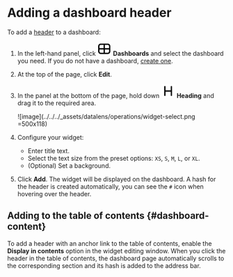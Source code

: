 # Adding a dashboard header

To add a [header](../../dashboard/widget.md#title) to a dashboard:


1. In the left-hand panel, click ![image](../../../_assets/console-icons/layout-cells-large.svg) **Dashboards** and select the dashboard you need. If you do not have a dashboard, [create one](create.md).
1. At the top of the page, click **Edit**.
1. In the panel at the bottom of the page, hold down ![image](../../../_assets/console-icons/heading.svg) **Heading** and drag it to the required area.

   ![image](../../../_assets/datalens/operations/widget-select.png =500x118)

1. Configure your widget:

   * Enter title text.
   * Select the text size from the preset options: `XS`, `S`, `M`, `L`, or `XL`.
   * (Optional) Set a background.

1. Click **Add**. The widget will be displayed on the dashboard. A hash for the header is created automatically, you can see the `#` icon when hovering over the header.

## Adding to the table of contents {#dashboard-content}

To add a header with an anchor link to the table of contents, enable the **Display in contents** option in the widget editing window. When you click the header in the table of contents, the dashboard page automatically scrolls to the corresponding section and its hash is added to the address bar.
